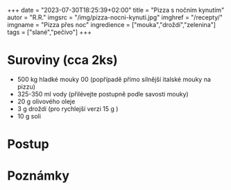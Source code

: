 +++
date = "2023-07-30T18:25:39+02:00"
title = "Pizza s nočním kynutím"
autor = "R.R."
imgsrc = "/img/pizza-nocni-kynuti.jpg"
imghref = "/recepty/"
imgname = "Pizza přes noc"
ingredience = ["mouka","droždí","zelenina"]
tags = ["slané","pečivo"]
+++

# Suroviny (cca 2ks)
- 500 kg hladké mouky 00 (popřípadě přímo silnější italské mouky na pizzu)
- 325-350 ml vody (přilévejte postupně podle savosti mouky)
- 20 g olivového oleje
- 3 g droždí (pro rychlejší verzi 15 g ) 
- 10 g soli

# Postup



# Poznámky

<!--
Recept na těsto na pizzu
Samozřejmě můžete použít i vlastní ozkoušený recept, ale zkuste dodržet postup uvedený výše. Věřte, že uvidíte rozdíl!

nejlepší domácí pizza
odpočívající těsto – porce na jednotlivé na pizzy
Ingredience:

1 kg hladké mouky 00 (popřípadě přímo silnější italské mouky na pizzu)
650-700 ml vody (přilévejte postupně podle savosti mouky)
40 g olivového oleje
3-4 g droždí (úplně stačí, ač lze pro rychlejší verzi použít i 30 g:)
20 g soli
Postup:

Uhněťte těsto – v robotu to potrvá asi 10–15 minut.
Nechte ho asi hodinu zrát při pokojové teplotě, pak promačkejte a schovejte přikryté v uzavíratelné dóze o asi 3x objemu do lednice.
Druhý den rozdělte na cca 250–300gramové porce, vytvarujte ranečky, ty nechte odpočívat v teple nebo chladu alespoň 30 minut – ale lépe hodinu až dvě. Pokud víte, že jich nespotřebujete tolik, můžete část porcí schovat a nechat odpočívat v chladu do dalšího dne – pak už ani není potřeba s tvarováním čekat. Postupně tvarujte a pečte pizzy.
Recept na těsto z kvasu
Na mých obrázcích je použité těsto z kvasu. Na to je potřeba:

150 g tuhého kvasu (předem osvěženého, měl by obsahovat cca 10 g mouky, 50 g vody)
900 g hladké mouky (10 % je možné nahradit celozrnnou pšeničnou či špaldovou)
680 g vody
40 g olivového oleje
20 g soli
Postup je podobný výše uvedenému, jen těsto před ukrytím do lednice nechávám v teple i 2–3 hodiny a občas ho rukama popřekládám. Připravené bochánky pak mohou zůstat na lince i hodinu až dvě.

nejlepší domácí pizza
Pokud se ze zbytku těsta rozhodnete udělat chléb nebo focacciu, musíte je po vytvarování na plechu nebo v ošatce nechat cca 3 hodiny nakynout – až pak upéct, jak je popsáno zde. Přeji úspěšné pečení a hlavně dobrou chuť!

Author: maskrtnica
Filed Under: Chléb a pečivo z droždí, Články

-->

